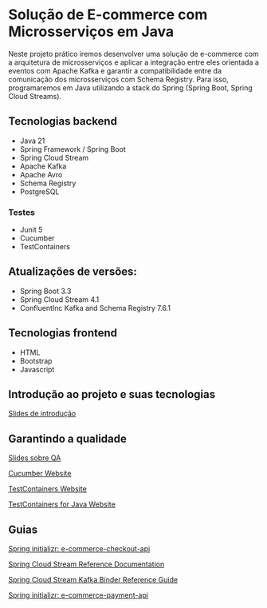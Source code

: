 # Solução de E-commerce com Microsserviços em Java

Neste projeto prático iremos desenvolver uma solução de e-commerce com a arquitetura de microsserviços e aplicar a integração entre eles orientada a eventos com Apache Kafka e garantir a compatibilidade entre da comunicação dos microsserviços com Schema Registry. Para isso, programaremos em Java utilizando a stack do Spring (Spring Boot, Spring Cloud Streams).

## Tecnologias backend

- Java 21
- Spring Framework / Spring Boot
- Spring Cloud Stream
- Apache Kafka
- Apache Avro
- Schema Registry
- PostgreSQL

### Testes

- Junit 5
- Cucumber
- TestContainers

## Atualizações de versões:

- Spring Boot 3.3
- Spring Cloud Stream 4.1
- ConfluentInc Kafka and Schema Registry 7.6.1

## Tecnologias frontend

- HTML
- Bootstrap
- Javascript

## Introdução ao projeto e suas tecnologias

[Slides de introdução](/intro.md)

## Garantindo a qualidade

[Slides sobre QA](/qa.md)

[Cucumber Website](https://cucumber.io/)

[TestContainers Website](https://testcontainers.com/)

[TestContainers for Java Website](https://java.testcontainers.org/)

## Guias

[Spring initializr: e-commerce-checkout-api](https://start.spring.io/#!type=gradle-project&language=java&platformVersion=3.3.1&packaging=jar&jvmVersion=21&groupId=me.dio.hiokdev&artifactId=e-commerce-checkout-api&name=e-commerce-checkout-api&description=E-commerce%20Checkout%20API%20Microservice&packageName=me.dio.hiokdev.e-commerce-checkout-api&dependencies=web,cloud-stream,distributed-tracing,kafka-streams,lombok,data-jpa,postgresql,validation,kafka)

[Spring Cloud Stream Reference Documentation](https://docs.spring.io/spring-cloud-stream/reference/spring-cloud-stream.html)

[Spring Cloud Stream Kafka Binder Reference Guide](https://docs.spring.io/spring-cloud-stream/docs/current/reference/html/spring-cloud-stream-binder-kafka.html)

[Spring initializr: e-commerce-payment-api](https://start.spring.io/#!type=gradle-project&language=java&platformVersion=3.3.1&packaging=jar&jvmVersion=21&groupId=me.dio.hiokdev&artifactId=e-commerce-payment-api&name=e-commerce-payment-api&description=E-commerce%20Checkout%20API%20Microservice&packageName=me.dio.hiokdev.e-commerce-payment-api&dependencies=web,cloud-stream,distributed-tracing,kafka-streams,lombok,data-jpa,postgresql,validation,kafka)
